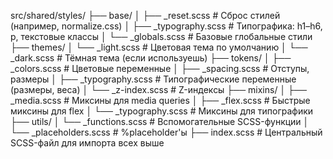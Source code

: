 src/shared/styles/
├── base/
│ ├── \_reset.scss # Сброс стилей (например, normalize.css)
│ ├── \_typography.scss # Типографика: h1–h6, p, текстовые классы
│ └── \_globals.scss # Базовые глобальные стили
├── themes/
│ └── \_light.scss # Цветовая тема по умолчанию
│ └── \_dark.scss # Тёмная тема (если используешь)
├── tokens/
│ ├── \_colors.scss # Цветовые переменные
│ ├── \_spacing.scss # Отступы, размеры
│ ├── \_typography.scss # Типографические переменные (размеры, веса)
│ └── \_z-index.scss # Z-индексы
├── mixins/
│ ├── \_media.scss # Миксины для media queries
│ ├── \_flex.scss # Быстрые миксины для flex
│ └── \_typography.scss # Миксины для типографики
├── utils/
│ └── \_functions.scss # Вспомогательные SCSS-функции
│ └── \_placeholders.scss # %placeholder'ы
├── index.scss # Центральный SCSS-файл для импорта всех выше
